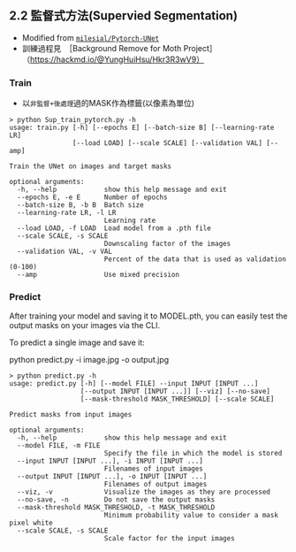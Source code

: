 ## 2.2 監督式方法(Supervied Segmentation)
- Modified from [`milesial/Pytorch-UNet`](https://github.com/milesial/Pytorch-UNet)
- 訓練過程見　［Background Remove for Moth Project］（https://hackmd.io/@YungHuiHsu/Hkr3R3wV9） 
 
### Train
- 以`非監督+後處理`過的MASK作為標籤(以像素為單位)

```
> python Sup_train_pytorch.py -h
usage: train.py [-h] [--epochs E] [--batch-size B] [--learning-rate LR]
                [--load LOAD] [--scale SCALE] [--validation VAL] [--amp]

Train the UNet on images and target masks

optional arguments:
  -h, --help            show this help message and exit
  --epochs E, -e E      Number of epochs
  --batch-size B, -b B  Batch size
  --learning-rate LR, -l LR
                        Learning rate
  --load LOAD, -f LOAD  Load model from a .pth file
  --scale SCALE, -s SCALE
                        Downscaling factor of the images
  --validation VAL, -v VAL
                        Percent of the data that is used as validation (0-100)
  --amp                 Use mixed precision
 ``` 


### Predict
After training your model and saving it to MODEL.pth, you can easily test the output masks on your images via the CLI.

To predict a single image and save it:

python predict.py -i image.jpg -o output.jpg

```
> python predict.py -h
usage: predict.py [-h] [--model FILE] --input INPUT [INPUT ...] 
                  [--output INPUT [INPUT ...]] [--viz] [--no-save]
                  [--mask-threshold MASK_THRESHOLD] [--scale SCALE]

Predict masks from input images

optional arguments:
  -h, --help            show this help message and exit
  --model FILE, -m FILE
                        Specify the file in which the model is stored
  --input INPUT [INPUT ...], -i INPUT [INPUT ...]
                        Filenames of input images
  --output INPUT [INPUT ...], -o INPUT [INPUT ...]
                        Filenames of output images
  --viz, -v             Visualize the images as they are processed
  --no-save, -n         Do not save the output masks
  --mask-threshold MASK_THRESHOLD, -t MASK_THRESHOLD
                        Minimum probability value to consider a mask pixel white
  --scale SCALE, -s SCALE
                        Scale factor for the input images
```
